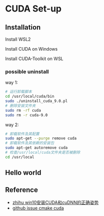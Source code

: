 # CUDA Set-up

## Installation

Install WSL2

Install CUDA on Windows

Install CUDA-Toolkit on WSL

### possible uninstall

way 1:

``` bash
# 运行卸载脚本
cd /usr/local/cuda/bin
sudo ./uninstall_cuda_9.0.pl
# 删除安装文件夹
sudo rm -rf cuda
sudo rm -r cuda-9.0
```

way 2:

``` bash
# 卸载软件及其配置
sudo apt-get --purge remove cuda   
# 卸载软件及其依赖的安装包
sudo apt-get autoremove cuda
# 检查/usr/local/cuda文件夹是否被删除
cd /usr/local         
```

## Hello world

## Reference

- [zhihu win10安装CUDA和cuDNN的正确姿势](https://zhuanlan.zhihu.com/p/94220564)
- [github issue cmake cuda](https://github.com/facebookresearch/faiss/issues/1424)
